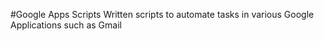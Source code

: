#Google Apps Scripts
Written scripts to automate tasks in various Google Applications such as Gmail
